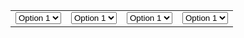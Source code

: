    <div class="center">
        <table>
            <tr>
                <td>
                    <select>
                        <option value="1">Option 1</option>
                        <option value="2">Option 2</option>
                        <option value="3">Option 3</option>
                        <option value="4">Option 4</option>
                    </select>
                </td>
                <td>
                    <select>
                        <option value="1">Option 1</option>
                        <option value="2">Option 2</option>
                        <option value="3">Option 3</option>
                        <option value="4">Option 4</option>
                    </select>
                </td>
                <td>
                    <select>
                        <option value="1">Option 1</option>
                        <option value="2">Option 2</option>
                        <option value="3">Option 3</option>
                        <option value="4">Option 4</option>
                    </select>
                </td>
                <td>
                    <select>
                        <option value="1">Option 1</option>
                        <option value="2">Option 2</option>
                        <option value="3">Option 3</option>
                        <option value="4">Option 4</option>
                    </select>
                </td>
            </tr>
        </table>
    </div>